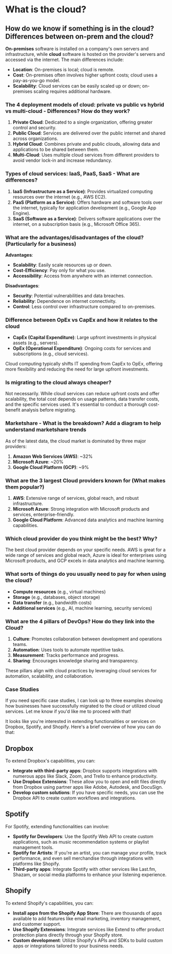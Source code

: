 # What is the cloud?

## How do we know if something is in the cloud? Differences between on-prem and the cloud?

**On-premises** software is installed on a company's own servers and infrastructure, while **cloud** software is hosted on the provider's servers and accessed via the internet. The main differences include:

- **Location**: On-premises is local; cloud is remote.
- **Cost**: On-premises often involves higher upfront costs; cloud uses a pay-as-you-go model.
- **Scalability**: Cloud services can be easily scaled up or down; on-premises scaling requires additional hardware.

### The 4 deployment models of cloud: private vs public vs hybrid vs multi-cloud - Differences? How do they work?

1. **Private Cloud**: Dedicated to a single organization, offering greater control and security.
2. **Public Cloud**: Services are delivered over the public internet and shared across organizations.
3. **Hybrid Cloud**: Combines private and public clouds, allowing data and applications to be shared between them.
4. **Multi-Cloud**: Uses multiple cloud services from different providers to avoid vendor lock-in and increase redundancy.

### Types of cloud services: IaaS, PaaS, SaaS - What are differences?

1. **IaaS (Infrastructure as a Service)**: Provides virtualized computing resources over the internet (e.g., AWS EC2).
2. **PaaS (Platform as a Service)**: Offers hardware and software tools over the internet, typically for application development (e.g., Google App Engine).
3. **SaaS (Software as a Service)**: Delivers software applications over the internet, on a subscription basis (e.g., Microsoft Office 365).

### What are the advantages/disadvantages of the cloud? (Particularly for a business)

**Advantages**:

- **Scalability**: Easily scale resources up or down.
- **Cost-Efficiency**: Pay only for what you use.
- **Accessibility**: Access from anywhere with an internet connection.

**Disadvantages**:

- **Security**: Potential vulnerabilities and data breaches.
- **Reliability**: Dependence on internet connectivity.
- **Control**: Less control over infrastructure compared to on-premises.

### Difference between OpEx vs CapEx and how it relates to the cloud

- **CapEx (Capital Expenditure)**: Large upfront investments in physical assets (e.g., servers).
- **OpEx (Operational Expenditure)**: Ongoing costs for services and subscriptions (e.g., cloud services).

Cloud computing typically shifts IT spending from CapEx to OpEx, offering more flexibility and reducing the need for large upfront investments.

### Is migrating to the cloud always cheaper?

Not necessarily. While cloud services can reduce upfront costs and offer scalability, the total cost depends on usage patterns, data transfer costs, and the specific services used. It's essential to conduct a thorough cost-benefit analysis before migrating.

### Marketshare - What is the breakdown? Add a diagram to help understand marketshare trends

As of the latest data, the cloud market is dominated by three major providers:

1. **Amazon Web Services (AWS)**: ~32%
2. **Microsoft Azure**: ~20%
3. **Google Cloud Platform (GCP)**: ~9%

### What are the 3 largest Cloud providers known for (What makes them popular?)

1. **AWS**: Extensive range of services, global reach, and robust infrastructure.
2. **Microsoft Azure**: Strong integration with Microsoft products and services, enterprise-friendly.
3. **Google Cloud Platform**: Advanced data analytics and machine learning capabilities.

### Which cloud provider do you think might be the best? Why?

The best cloud provider depends on your specific needs. AWS is great for a wide range of services and global reach, Azure is ideal for enterprises using Microsoft products, and GCP excels in data analytics and machine learning.

### What sorts of things do you usually need to pay for when using the cloud?

- **Compute resources** (e.g., virtual machines)
- **Storage** (e.g., databases, object storage)
- **Data transfer** (e.g., bandwidth costs)
- **Additional services** (e.g., AI, machine learning, security services)

### What are the 4 pillars of DevOps? How do they link into the Cloud?

1. **Culture**: Promotes collaboration between development and operations teams.
2. **Automation**: Uses tools to automate repetitive tasks.
3. **Measurement**: Tracks performance and progress.
4. **Sharing**: Encourages knowledge sharing and transparency.

These pillars align with cloud practices by leveraging cloud services for automation, scalability, and collaboration.

### Case Studies

If you need specific case studies, I can look up to three examples showing how businesses have successfully migrated to the cloud or utilized cloud services. Let me know if you'd like me to proceed with that!

It looks like you're interested in extending functionalities or services on Dropbox, Spotify, and Shopify. Here's a brief overview of how you can do that:

## Dropbox

To extend Dropbox's capabilities, you can:

- **Integrate with third-party apps**: Dropbox supports integrations with numerous apps like Slack, Zoom, and Trello to enhance productivity.
- **Use Dropbox Extensions**: These allow you to open and edit files directly from Dropbox using partner apps like Adobe, Autodesk, and DocuSign.
- **Develop custom solutions**: If you have specific needs, you can use the Dropbox API to create custom workflows and integrations.

## Spotify

For Spotify, extending functionalities can involve:

- **Spotify for Developers**: Use the Spotify Web API to create custom applications, such as music recommendation systems or playlist management tools.
- **Spotify for Artists**: If you're an artist, you can manage your profile, track performance, and even sell merchandise through integrations with platforms like Shopify.
- **Third-party apps**: Integrate Spotify with other services like Last.fm, Shazam, or social media platforms to enhance your listening experience.

## Shopify

To extend Shopify's capabilities, you can:

- **Install apps from the Shopify App Store**: There are thousands of apps available to add features like email marketing, inventory management, and customer support.
- **Use Shopify Extensions**: Integrate services like Extend to offer product protection plans directly through your Shopify store.
- **Custom development**: Utilize Shopify's APIs and SDKs to build custom apps or integrations tailored to your business needs.
  